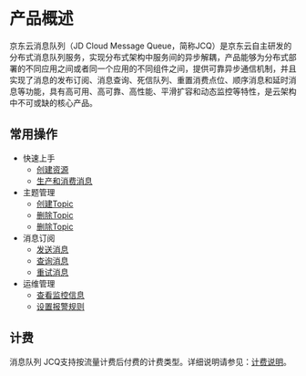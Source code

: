 # 产品概述

京东云消息队列（JD Cloud Message Queue，简称JCQ）是京东云自主研发的分布式消息队列服务，实现分布式架构中服务间的异步解耦，产品能够为分布式部署的不同应用之间或者同一个应用的不同组件之间，提供可靠异步通信机制，并且实现了消息的发布订阅、消息查询、死信队列、重置消费点位、顺序消息和延时消息等功能，具有高可用、高可靠、高性能、平滑扩容和动态监控等特性，是云架构中不可或缺的核心产品。

## 常用操作

- 快速上手
	- [创建资源](../Getting-Started/Create-Resource.md)
	- [生产和消费消息](../Getting-Started/Produce-And-Consumer-Message.md)
- 主题管理
	- [创建Topic](../Operation-Guide/Topic-Management/Create-Topic.md)
	- [删除Topic](../Operation-Guide/Topic-Management/Subscribe.md)
	- [删除Topic](../Operation-Guide/Topic-Management/Delete-And-Manage-Topic.md)
- 消息订阅
	- [发送消息](../Operation-Guide/Message-Management/Send-Message.md)
	- [查询消息](../Operation-Guide/Message-Management/Query-Message.md)
	- [重试消息](../Operation-Guide/Message-Management/Redrive-Message.md)
- 运维管理
	- [查看监控信息](../Operation-Guide/Monitoring/Monitoring.md)
	- [设置报警规则](../Operation-Guide/Monitoring/Alarm-Rules.md)

## 计费
消息队列 JCQ支持按流量计费后付费的计费类型。详细说明请参见：[计费说明](https://github.com/jdcloudcom/cn/blob/edit/documentation/Internet-Middleware/Message%20Queue/Pricing/Billing-Rules.md)。
